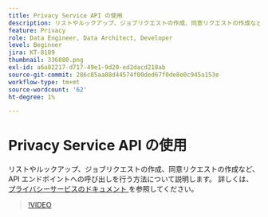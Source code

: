 ```yaml
---
title: Privacy Service API の使用
description: リストやルックアップ、ジョブリクエストの作成、同意リクエストの作成など、API エンドポイントへの呼び出しを行う方法について説明します。
feature: Privacy
role: Data Engineer, Data Architect, Developer
level: Beginner
jira: KT-8189
thumbnail: 336080.png
exl-id: a6a82217-d717-49e1-9d20-ed2dacd218ab
source-git-commit: 286c85aa88d44574f00ded67f0de8e0c945a153e
workflow-type: tm+mt
source-wordcount: '62'
ht-degree: 1%

---
```



# Privacy Service API の使用

リストやルックアップ、ジョブリクエストの作成、同意リクエストの作成など、API エンドポイントへの呼び出しを行う方法について説明します。 詳しくは、[ プライバシーサービスのドキュメント ](https://experienceleague.adobe.com/docs/experience-platform/privacy/home.html?lang=ja) を参照してください。

>[!VIDEO](https://video.tv.adobe.com/v/336080?learn=on&enablevpops)
